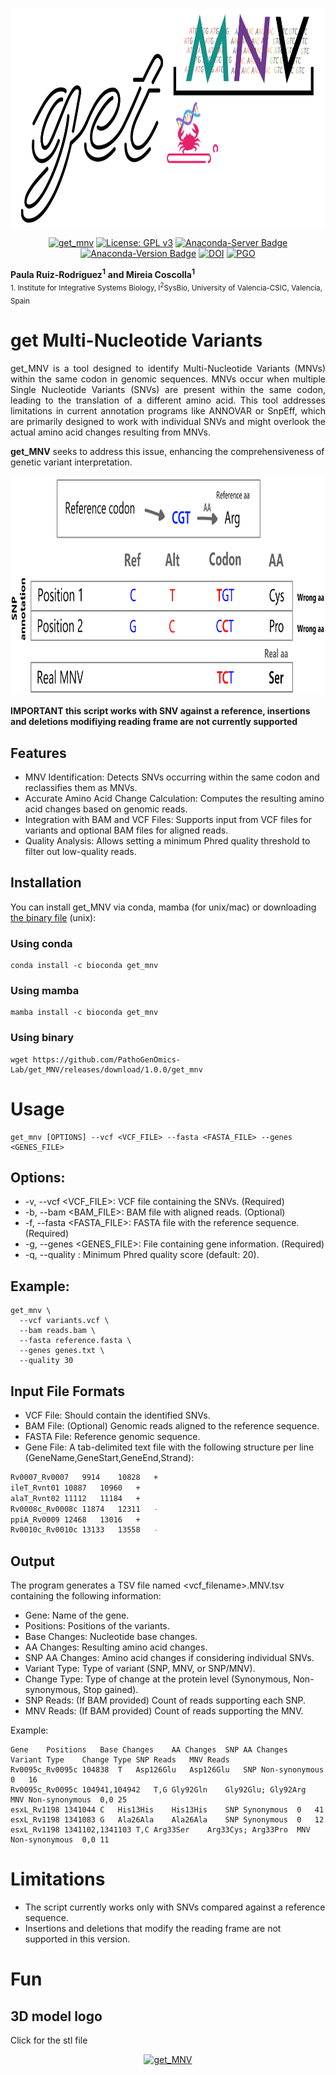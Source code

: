 

<p align="center">
  <a href="https://github.com/PathoGenOmics-Lab/get_MNV">
    <img src="https://github.com/Pathogenomics-Lab/get_MNV/blob/main/images/get_mnv.png" height="350" alt="get_MNV">
  </a>
</p>
<div align="center">
  
[![get_mnv](https://img.shields.io/badge/get_mnv-rust-%23ff8000?style=flat-square)](https://github.com/PathoGenOmics-Lab/get_MNV)
[![License: GPL v3](https://img.shields.io/badge/license-GPL%20v3-%23af64d1?style=flat-square)](https://github.com/PathoGenOmics-Lab/get_MNV/blob/main/LICENSE) 
[![Anaconda-Server Badge](https://anaconda.org/bioconda/get_mnv/badges/downloads.svg)](https://anaconda.org/bioconda/get_mnv)
[![Anaconda-Version Badge](https://anaconda.org/bioconda/get_mnv/badges/version.svg)](https://anaconda.org/bioconda/get_mnv)
[![DOI](https://img.shields.io/badge/doi-10.5281%2Fzenodo.13907423-%23ff0077?style=flat-square)](https://doi.org/10.5281/zenodo.13907423)
[![PGO](https://img.shields.io/badge/PathoGenOmics-lab-red?style=flat-square)](https://github.com/PathoGenOmics-Lab)

</div>

__Paula Ruiz-Rodriguez<sup>1</sup>__ 
__and Mireia Coscolla<sup>1</sup>__
<br>
<sub> 1. Institute for Integrative Systems Biology, I<sup>2</sup>SysBio, University of Valencia-CSIC, Valencia, Spain </sub>  



# get Multi-Nucleotide Variants 
<p align="justify">get_MNV is a tool designed to identify Multi-Nucleotide Variants (MNVs) within the same codon in genomic sequences. MNVs occur when multiple Single Nucleotide Variants (SNVs) are present within the same codon, leading to the translation of a different amino acid. This tool addresses limitations in current annotation programs like ANNOVAR or SnpEff, which are primarily designed to work with individual SNVs and might overlook the actual amino acid changes resulting from MNVs.

**get_MNV** seeks to address this issue, enhancing the comprehensiveness of genetic variant interpretation.</p>

<p align="center"><img src="https://github.com/Pathogenomics-Lab/get_MNV/blob/main/images/get_mnv_aa.png" height="350" alt="get_MNV"></p>


**IMPORTANT this script works with SNV against a reference, insertions and deletions modifiying reading frame are not currently supported**

## Features
- MNV Identification: Detects SNVs occurring within the same codon and reclassifies them as MNVs.
- Accurate Amino Acid Change Calculation: Computes the resulting amino acid changes based on genomic reads.
- Integration with BAM and VCF Files: Supports input from VCF files for variants and optional BAM files for aligned reads.
- Quality Analysis: Allows setting a minimum Phred quality threshold to filter out low-quality reads.

## Installation
You can install get_MNV via conda, mamba (for unix/mac) or downloading [the binary file](https://github.com/PathoGenOmics-Lab/get_MNV/releases/download/1.0.0/get_mnv) (unix):
### Using conda
```
conda install -c bioconda get_mnv
```
### Using mamba
```
mamba install -c bioconda get_mnv
```
### Using binary
```
wget https://github.com/PathoGenOmics-Lab/get_MNV/releases/download/1.0.0/get_mnv
```
# Usage
```
get_mnv [OPTIONS] --vcf <VCF_FILE> --fasta <FASTA_FILE> --genes <GENES_FILE>
```
## Options:
- -v, --vcf <VCF_FILE>: VCF file containing the SNVs. (Required)
- -b, --bam <BAM_FILE>: BAM file with aligned reads. (Optional)
- -f, --fasta <FASTA_FILE>: FASTA file with the reference sequence. (Required)
- -g, --genes <GENES_FILE>: File containing gene information. (Required)
- -q, --quality <QUALITY>: Minimum Phred quality score (default: 20).
## Example:
```
get_mnv \
  --vcf variants.vcf \
  --bam reads.bam \
  --fasta reference.fasta \
  --genes genes.txt \
  --quality 30
```
## Input File Formats

- VCF File: Should contain the identified SNVs.
- BAM File: (Optional) Genomic reads aligned to the reference sequence.
- FASTA File: Reference genomic sequence.
- Gene File: A tab-delimited text file with the following structure per line (GeneName,GeneStart,GeneEnd,Strand):
```bash
Rv0007_Rv0007	9914	10828	+
ileT_Rvnt01	10887	10960	+
alaT_Rvnt02	11112	11184	+
Rv0008c_Rv0008c	11874	12311	-
ppiA_Rv0009	12468	13016	+
Rv0010c_Rv0010c	13133	13558	-
```
## Output
The program generates a TSV file named <vcf_filename>.MNV.tsv containing the following information:
- Gene: Name of the gene.
- Positions: Positions of the variants.
- Base Changes: Nucleotide base changes.
- AA Changes: Resulting amino acid changes.
- SNP AA Changes: Amino acid changes if considering individual SNVs.
- Variant Type: Type of variant (SNP, MNV, or SNP/MNV).
- Change Type: Type of change at the protein level (Synonymous, Non-synonymous, Stop gained).
- SNP Reads: (If BAM provided) Count of reads supporting each SNP.
- MNV Reads: (If BAM provided) Count of reads supporting the MNV.

Example:
```
Gene	Positions	Base Changes	AA Changes	SNP AA Changes	Variant Type	Change Type	SNP Reads	MNV Reads
Rv0095c_Rv0095c	104838	T	Asp126Glu	Asp126Glu	SNP	Non-synonymous	0	16
Rv0095c_Rv0095c	104941,104942	T,G	Gly92Gln	Gly92Glu; Gly92Arg	MNV	Non-synonymous	0,0	25
esxL_Rv1198	1341044	C	His13His	His13His	SNP	Synonymous	0	41
esxL_Rv1198	1341083	G	Ala26Ala	Ala26Ala	SNP	Synonymous	0	12
esxL_Rv1198	1341102,1341103	T,C	Arg33Ser	Arg33Cys; Arg33Pro	MNV	Non-synonymous	0,0	11
```
  
# Limitations
- The script currently works only with SNVs compared against a reference sequence.
- Insertions and deletions that modify the reading frame are not supported in this version.

# Fun
## 3D model logo
Click for the stl file
<p align="center">
  <a href="https://www.printables.com/model/1030383-get_mnv-logo" target="_blank">
    <img src="https://media.printables.com/media/prints/1030383/images/7820375_62fee28c-1ef3-446a-9187-3a74e3912c09_7526c3fd-6f35-4ec1-ab2c-a8022ac592e9/thumbs/inside/1920x1440/jpg/img_3773.webp" height="350" alt="get_MNV">
  </a>
</p>

